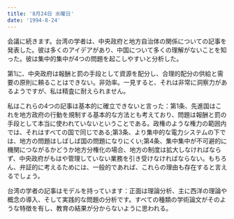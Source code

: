 ```yaml
---
title: '8月24日 水曜日'
date: '1994-8-24'
---
```


会議に続きます。台湾の学者は、中央政府と地方自治体の関係についての記事を発表した。彼は多くのアイデアがあり、中国について多くの理解がないことを知った。彼は集中的集中が4つの問題を起こしやすいと分析した。

第1に、中央政府は報酬と罰の手段として資源を配分し、合理的配分の供給と需要の原則に頼ることはできない。非効率。一見すると、それは非常に洞察力があるようですが、私は精査に耐えられません。

私はこれらの4つの記事は基本的に確立できないと言った：第1条、先進国はこれを地方政府の行動を規制する基本的な方法とも考えており、問題は報酬と罰の手段として本当に使われていないということである。政権のような権力の範囲内では、それはすべての国で同じである;第3条、より集中的な電力システムの下では、地方の問題はしばしば国の問題になりにくい;第4条、集中集中が不可避的に機関につながるかどうか地方分権化の場合、地方の制度は拡大しなければならず、中央政府がもはや管理していない業務を引き受けなければならない。もちろん、弁証的に考えるためには、一般的であれば、これらの理由も存在すると言えるでしょう。

台湾の学者の記事はモデルを持っています：正面は理論分析、主に西洋の理論や概念の導入、そして実践的な問題の分析です。すべての種類の学術論文がそのような特徴を有し、教育の結果が分からないように思われる。

